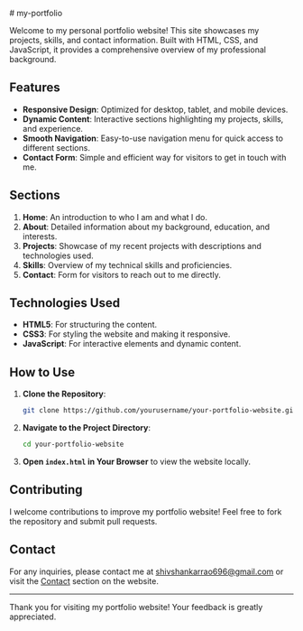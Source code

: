 #   m y - p o r t f o l i o 

Welcome to my personal portfolio website! This site showcases my projects, skills, and contact information. Built with HTML, CSS, and JavaScript, it provides a comprehensive overview of my professional background.

## Features

- **Responsive Design**: Optimized for desktop, tablet, and mobile devices.
- **Dynamic Content**: Interactive sections highlighting my projects, skills, and experience.
- **Smooth Navigation**: Easy-to-use navigation menu for quick access to different sections.
- **Contact Form**: Simple and efficient way for visitors to get in touch with me.

## Sections

1. **Home**: An introduction to who I am and what I do.
2. **About**: Detailed information about my background, education, and interests.
3. **Projects**: Showcase of my recent projects with descriptions and technologies used.
4. **Skills**: Overview of my technical skills and proficiencies.
5. **Contact**: Form for visitors to reach out to me directly.

## Technologies Used

- **HTML5**: For structuring the content.
- **CSS3**: For styling the website and making it responsive.
- **JavaScript**: For interactive elements and dynamic content.

## How to Use

1. **Clone the Repository**:
    ```bash
    git clone https://github.com/yourusername/your-portfolio-website.git
    ```
2. **Navigate to the Project Directory**:
    ```bash
    cd your-portfolio-website
    ```
3. **Open `index.html` in Your Browser** to view the website locally.

## Contributing

I welcome contributions to improve my portfolio website! Feel free to fork the repository and submit pull requests.

## Contact

For any inquiries, please contact me at [shivshankarrao696@gmail.com](mailto:shivshankarrao696@gmail.com) or visit the [Contact](#Contact) section on the website.

---

Thank you for visiting my portfolio website! Your feedback is greatly appreciated.
